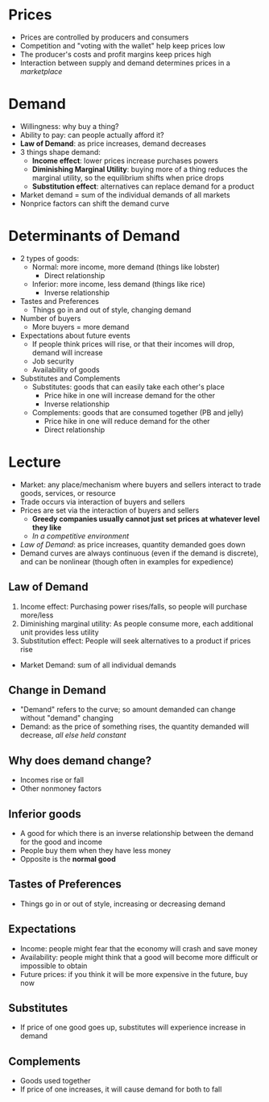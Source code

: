 # Prices
- Prices are controlled by producers and consumers
- Competition and "voting with the wallet" help keep prices low
- The producer's costs and profit margins keep prices high
- Interaction between supply and demand determines prices in a *marketplace*

# Demand
- Willingness: why buy a thing? 
- Ability to pay: can people actually afford it?
- **Law of Demand**: as price increases, demand decreases
- 3 things shape demand:
	- **Income effect**: lower prices increase purchases powers
	- **Diminishing Marginal Utility**: buying more of a thing reduces the
	  marginal utility, so the equilibrium shifts when price drops
	- **Substitution effect**: alternatives can replace demand for a product
- Market demand = sum of the individual demands of all markets
- Nonprice factors can shift the demand curve

# Determinants of Demand
- 2 types of goods:
	- Normal: more income, more demand (things like lobster)
		- Direct relationship
	- Inferior: more income, less demand (things like rice)
		- Inverse relationship
- Tastes and Preferences
	- Things go in and out of style, changing demand
- Number of buyers
	- More buyers = more demand
- Expectations about future events
	- If people think prices will rise, or that their incomes will drop, demand
	  will increase
	- Job security
	- Availability of goods
- Substitutes and Complements
	- Substitutes: goods that can easily take each other's place
		- Price hike in one will increase demand for the other
		- Inverse relationship
	- Complements: goods that are consumed together (PB and jelly)
		- Price hike in one will reduce demand for the other
		- Direct relationship

# Lecture
- Market: any place/mechanism where buyers and sellers interact to trade goods, services,
  or resource
- Trade occurs via interaction of buyers and sellers
- Prices are set via the interaction of buyers and sellers
	- **Greedy companies usually cannot just set prices at whatever level they like**
	- *In a competitive environment*
- *Law of Demand*: as price increases, quantity demanded goes down
- Demand curves are always continuous (even if the demand is discrete), and can
  be nonlinear (though often in examples for expedience) 

## Law of Demand
1) Income effect: Purchasing power rises/falls, so people will purchase more/less
2) Diminishing marginal utility: As people consume more, each additional unit
   provides less utility
3) Substitution effect: People will seek alternatives to a product if prices rise

- Market Demand: sum of all individual demands

## Change in Demand
- "Demand" refers to the curve; so amount demanded can change without "demand"
  changing
- Demand: as the price of something rises, the quantity demanded will decrease,
  *all else held constant*

## Why does demand change?
- Incomes rise or fall
- Other nonmoney factors

## Inferior goods
- A good for which there is an inverse relationship between the demand for the
  good and income
- People buy them when they have less money
- Opposite is the **normal good**

## Tastes of Preferences
- Things go in or out of style, increasing or decreasing demand

## Expectations
- Income: people might fear that the economy will crash and save money
- Availability: people might think that a good will become more difficult or
  impossible to obtain
- Future prices: if you think it will be more expensive in the future, buy now

## Substitutes
- If price of one good goes up, substitutes will experience increase in demand

## Complements
- Goods used together
- If price of one increases, it will cause demand for both to fall
